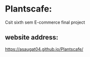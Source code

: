# Plantscafe:
  Csit sixth sem E-commerce final project
## website address:
  https://asaugat04.github.io/Plantscafe/
